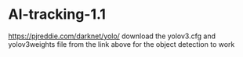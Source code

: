# AI-tracking-1.1
https://pjreddie.com/darknet/yolo/
download the yolov3.cfg and yolov3weights file from the link above for the object detection to work
